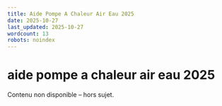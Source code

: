 ```yaml
---
title: Aide Pompe A Chaleur Air Eau 2025
date: 2025-10-27
last_updated: 2025-10-27
wordcount: 13
robots: noindex
---
```


# aide pompe a chaleur air eau 2025

Contenu non disponible – hors sujet.